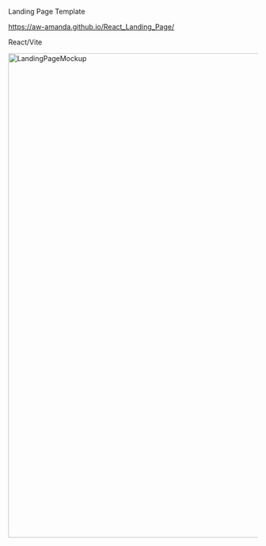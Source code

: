 Landing Page Template

https://aw-amanda.github.io/React_Landing_Page/

React/Vite


<img width="1423" height="978" alt="LandingPageMockup" src="https://github.com/user-attachments/assets/33d90b79-b38d-492a-a9be-2168bd1453f9" />
